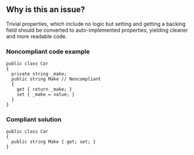 ## Why is this an issue?

Trivial properties, which include no logic but setting and getting a backing field should be converted to auto-implemented properties, yielding
cleaner and more readable code.

### Noncompliant code example

    public class Car
    {
      private string _make;
      public string Make // Noncompliant
      {
        get { return _make; }
        set { _make = value; }
      }
    }

### Compliant solution

    public class Car
    {
      public string Make { get; set; }
    }